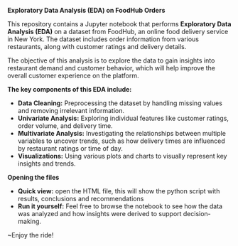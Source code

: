 **Exploratory Data Analysis (EDA) on FoodHub Orders**

This repository contains a Jupyter notebook that performs **Exploratory Data Analysis (EDA)** on a dataset from FoodHub, an online food delivery service in New York. The dataset includes order information from various restaurants, along with customer ratings and delivery details.

The objective of this analysis is to explore the data to gain insights into restaurant demand and customer behavior, which will help improve the overall customer experience on the platform.

**The key components of this EDA include:**

- **Data Cleaning:** Preprocessing the dataset by handling missing values and removing irrelevant information.
- **Univariate Analysis:** Exploring individual features like customer ratings, order volume, and delivery time.
- **Multivariate Analysis:** Investigating the relationships between multiple variables to uncover trends, such as how delivery times are influenced by restaurant ratings or time of day.
- **Visualizations:** Using various plots and charts to visually represent key insights and trends.

**Opening the files**
- **Quick view:** open the HTML file, this will show the python script with results, conclusions and recommendations 
- **Run it yourself:** Feel free to browse the notebook to see how the data was analyzed and how insights were derived to support decision-making.


~Enjoy the ride!
